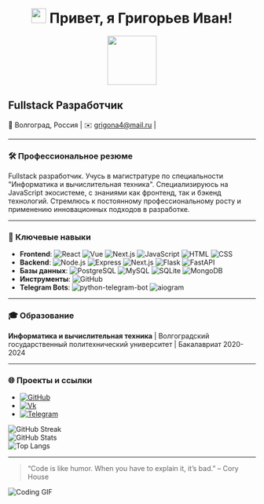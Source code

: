 <h1 align="center">
  <img src="https://media.giphy.com/media/hvRJCLFzcasrR4ia7z/giphy.gif" width="30px"/> 
  Привет, я Григорьев Иван!
</h1>

<div id="header" align="center">
  <img src="https://media.giphy.com/media/M9gbBd9nbDrOTu1Mqx/giphy.gif" width="100"/>
</div>

<div align="center">
  <img src="https://komarev.com/ghpvc/?username=Negibkaya&style=flat-square&color=blue" alt=""/>
</div>

## Fullstack Разработчик

📍 Волгоград, Россия | ✉️ [grigona4@mail.ru](mailto:grigona4@mail.ru) |

---

### 🛠️ Профессиональное резюме

Fullstack разработчик. Учусь в магистратуре по специальности "Информатика и вычислительная техника". Специализируюсь на JavaScript экосистеме, с знаниями как фронтенд, так и бэкенд технологий. Стремлюсь к постоянному профессиональному росту и применению инновационных подходов в разработке.

---

### 🧩 Ключевые навыки

- **Frontend**: ![React](https://img.shields.io/badge/-React-61DAFB?logo=react&logoColor=white) ![Vue](https://img.shields.io/badge/-Vue-4FC08D?logo=vue.js&logoColor=white) ![Next.js](https://img.shields.io/badge/-Next.js-000000?logo=next.js&logoColor=white) ![JavaScript](https://img.shields.io/badge/-JavaScript-F7DF1E?logo=javascript&logoColor=white) ![HTML](https://img.shields.io/badge/-HTML-E34F26?logo=html5&logoColor=white) ![CSS](https://img.shields.io/badge/-CSS-1572B6?logo=css3&logoColor=white)
- **Backend**: ![Node.js](https://img.shields.io/badge/-Node.js-339933?logo=node.js&logoColor=white) ![Express](https://img.shields.io/badge/-Express-000000?logo=express&logoColor=white) ![Next.js](https://img.shields.io/badge/-Next.js-000000?logo=next.js&logoColor=white) ![Flask](https://img.shields.io/badge/-Flask-000000?logo=flask&logoColor=white) ![FastAPI](https://img.shields.io/badge/-FastAPI-009688?logo=fastapi&logoColor=white)
- **Базы данных**: ![PostgreSQL](https://img.shields.io/badge/-PostgreSQL-336791?logo=postgresql&logoColor=white) ![MySQL](https://img.shields.io/badge/-MySQL-4479A1?logo=mysql&logoColor=white) ![SQLite](https://img.shields.io/badge/-SQLite-003B57?logo=sqlite&logoColor=white) ![MongoDB](https://img.shields.io/badge/-MongoDB-47A248?logo=mongodb&logoColor=white)
- **Инструменты**: ![GitHub](https://img.shields.io/badge/-GitHub-181717?logo=github&logoColor=white)
- **Telegram Bots**: ![python-telegram-bot](https://img.shields.io/badge/-python--telegram--bot-2CA5E0?logo=python&logoColor=white) ![aiogram](https://img.shields.io/badge/-aiogram-2CA5E0?logo=python&logoColor=white)

---

### 🎓 Образование

**Информатика и вычислительная техника** | Волгоградский государственный политехнический университет | Бакалавриат 2020-2024

---

### 🌐 Проекты и ссылки

- [![GitHub](https://img.shields.io/badge/-GitHub-181717?logo=github&logoColor=white)](https://github.com/Negibkaya)
- [![Vk](https://img.shields.io/badge/-Vk-4680C2?logo=vk&logoColor=white)](https://vk.com/negibkiy)
- [![Telegram](https://img.shields.io/badge/-Telegram-26A5E4?logo=telegram&logoColor=white)](https://t.me/Negibkiy)

<div>
  <img src="https://github-readme-streak-stats.herokuapp.com/?user=Negibkaya&theme=radical" alt="GitHub Streak" />
  <br/>
  <img src="https://github-readme-stats.vercel.app/api?username=Negibkaya&show_icons=true&theme=radical" alt="GitHub Stats" />
  <br/>
  <img src="https://github-readme-stats.vercel.app/api/top-langs/?username=Negibkaya&layout=compact&theme=radical" alt="Top Langs" />
</div>

---

> “Code is like humor. When you have to explain it, it’s bad.” – Cory House

![Coding GIF](https://media.giphy.com/media/ZVik7pBtu9dNS/giphy.gif)
